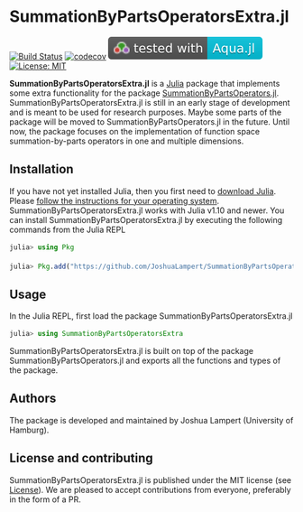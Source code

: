 # SummationByPartsOperatorsExtra.jl

[![Build Status](https://github.com/JoshuaLampert/SummationByPartsOperatorsExtra.jl/actions/workflows/CI.yml/badge.svg?branch=main)](https://github.com/JoshuaLampert/SummationByPartsOperatorsExtra.jl/actions/workflows/CI.yml?query=branch%3Amain)
[![codecov](https://codecov.io/gh/JoshuaLampert/SummationByPartsOperatorsExtra.jl/graph/badge.svg?token=ZnS5D3tWSK)](https://codecov.io/gh/JoshuaLampert/SummationByPartsOperatorsExtra.jl)
[![Aqua QA](https://raw.githubusercontent.com/JuliaTesting/Aqua.jl/master/badge.svg)](https://github.com/JuliaTesting/Aqua.jl)
[![License: MIT](https://img.shields.io/badge/License-MIT-success.svg)](https://opensource.org/licenses/MIT)

**SummationByPartsOperatorsExtra.jl** is a [Julia](https://julialang.org/) package that
implements some extra functionality for the package [SummationByPartsOperators.jl](https://github.com/ranocha/SummationByPartsOperators.jl).
SummationByPartsOperatorsExtra.jl is still in an early stage of development and is meant to be used
for research purposes. Maybe some parts of the package will be moved to SummationByPartsOperators.jl in the future.
Until now, the package focuses on the implementation of function space summation-by-parts operators in one and multiple dimensions.

## Installation

If you have not yet installed Julia, then you first need to [download Julia](https://julialang.org/downloads/). Please
[follow the instructions for your operating system](https://julialang.org/downloads/platform/). SummationByPartsOperatorsExtra.jl
works with Julia v1.10 and newer. You can install SummationByPartsOperatorsExtra.jl by
executing the following commands from the Julia REPL

```julia
julia> using Pkg

julia> Pkg.add("https://github.com/JoshuaLampert/SummationByPartsOperatorsExtra.jl")
```

## Usage

In the Julia REPL, first load the package SummationByPartsOperatorsExtra.jl

```julia
julia> using SummationByPartsOperatorsExtra
```

SummationByPartsOperatorsExtra.jl is built on top of the package SummationByPartsOperators.jl and exports all the functions
and types of the package.

## Authors

The package is developed and maintained by Joshua Lampert (University of Hamburg).

## License and contributing

SummationByPartsOperatorsExtra.jl is published under the MIT license (see [License](https://github.com/JoshuaLampert/SummationByPartsOperatorsExtra.jl/blob/main/LICENSE)).
We are pleased to accept contributions from everyone, preferably in the form of a PR.
